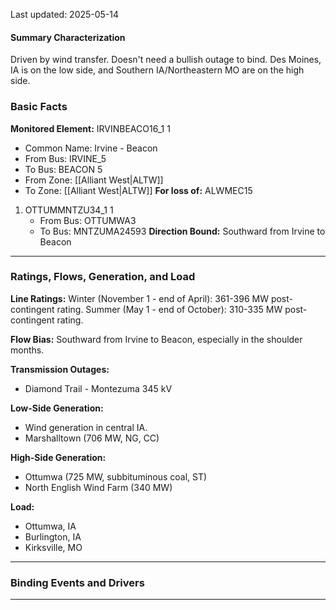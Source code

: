 Last updated: 2025-05-14
#### Summary Characterization
Driven by wind transfer. Doesn't need a bullish outage to bind. Des Moines, IA is on the low side, and Southern IA/Northeastern MO are on the high side.
### Basic Facts
**Monitored Element:** IRVINBEACO16_1 1
- Common Name: Irvine - Beacon
- From Bus: IRVINE_5
- To Bus: BEACON 5
- From Zone: [[Alliant West|ALTW]]
- To Zone: [[Alliant West|ALTW]]
**For loss of:**  ALWMEC15
1. OTTUMMNTZU34_1 1
    - From Bus: OTTUMWA3
    - To Bus: MNTZUMA24593
**Direction Bound:** Southward from Irvine to Beacon

---
### Ratings, Flows, Generation, and Load
**Line Ratings:**
Winter (November 1 - end of April): 361-396 MW post-contingent rating.
Summer (May 1 - end of October): 310-335 MW post-contingent rating.

**Flow Bias:**
Southward from Irvine to Beacon, especially in the shoulder months.

**Transmission Outages:**
- Diamond Trail - Montezuma 345 kV

**Low-Side Generation:**
- Wind generation in central IA.
- Marshalltown (706 MW, NG, CC)

**High-Side Generation:**
- Ottumwa (725 MW, subbituminous coal, ST)
- North English Wind Farm (340 MW)

**Load:**
- Ottumwa, IA
- Burlington, IA
- Kirksville, MO
---
### Binding Events and Drivers

---
